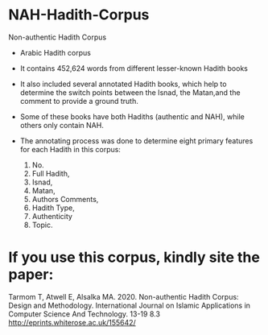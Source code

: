 # NAH-Hadith-Corpus
Non-authentic Hadith Corpus

* Arabic Hadith corpus

* It contains 452,624 words from different lesser-known Hadith books

* It also included several annotated Hadith books, which help to determine the switch points between the Isnad, the Matan,and the comment to provide a ground truth.

* Some of these books have both Hadiths (authentic and NAH), while others only contain NAH.

* The annotating process was done to determine eight primary features for each Hadith in this corpus:
    1. No.
    2. Full Hadith, 
    3. Isnad,
    4. Matan, 
    5. Authors Comments, 
    6. Hadith Type, 
    7. Authenticity  
    8. Topic.



# If you use this corpus, kindly site the paper:
Tarmom T, Atwell E, Alsalka MA. 2020. Non-authentic Hadith Corpus: Design and Methodology. International Journal on Islamic Applications in Computer Science And Technology. 13-19 8.3
http://eprints.whiterose.ac.uk/155642/
